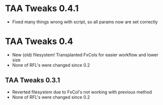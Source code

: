 # TAA Tweaks 0.4.1
- Fixed many things wrong with script, so all params now are set correctly

# TAA Tweaks 0.4
- New (old) filesystem! Transplanted FxCols for easier workflow and lower size
- None of RFL's were changed since 0.2

## TAA Tweaks 0.3.1
- Reverted filesystem due to FxCol's not working with previous method
- None of RFL's were changed since 0.2